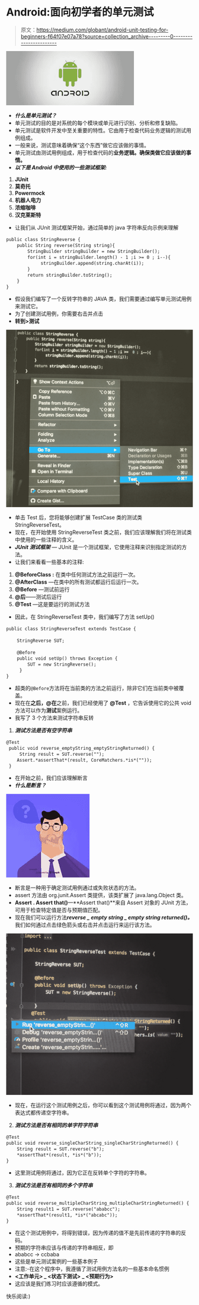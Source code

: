 # Android:面向初学者的单元测试

> 原文：<https://medium.com/globant/android-unit-testing-for-beginners-f64f07e07a78?source=collection_archive---------0----------------------->

![](img/670ae2e593c983126156e8e7ace9d956.png)

*   ***什么是单元测试？***
*   单元测试的目的是对系统的每个模块或单元进行识别、分析和修复缺陷。
*   单元测试是软件开发中至关重要的特性。它由用于检查代码业务逻辑的测试用例组成。
*   一般来说，测试意味着确保“这个东西”做它应该做的事情。
*   单元测试由测试用例组成，用于检查代码的**业务逻辑。确保类做它应该做的事情。**
*   ***以下是 Android 中使用的一些测试框架:***

1.  **JUnit**
2.  **莫奇托**
3.  **Powermock**
4.  **机器人电力**
5.  **浓缩咖啡**
6.  **汉克莱斯特**

*   让我们从 JUnit 测试框架开始，通过简单的 java 字符串反向示例来理解

```
public class StringReverse {
    public String reverse(String string){
        StringBuilder stringBuilder = new StringBuilder();
        for(int i = stringBuilder.length() - 1 ;i >= 0 ; i--){
             stringBuilder.append(string.charAt(i));
        }
        return stringBuilder.toString();
    }
}
```

*   假设我们编写了一个反转字符串的 JAVA 类，我们需要通过编写单元测试用例来测试它。
*   为了创建测试用例，你需要右击并点击
*   **转到>测试**

![](img/3d03d22e2650f2ff34f5e9878b6a4438.png)

*   单击 Test 后，您将能够创建扩展 TestCase 类的测试类 StringReverseTest。
*   现在，在开始使用 StringReverseTest 类之前，我们应该理解我们将在测试类中使用的一些注释的含义。
*   ***JUnit 测试框架*** — JUnit 是一个测试框架，它使用注释来识别指定测试的方法。
*   让我们来看看一些基本的注释:

1.  **@BeforeClass :** 在类中任何测试方法之前运行一次。
2.  **@AfterClass** —在类中的所有测试都运行后运行一次。
3.  **@Before** —测试前运行
4.  **@后**——测试后运行
5.  **@Test** —这是要运行的测试方法

*   因此，在 StringReverseTest 类中，我们编写了方法 setUp()

```
public class StringReverseTest extends TestCase {

    StringReverse SUT;

    @Before
    public void setUp() throws Exception {
        SUT = new StringReverse();
     }
}
```

*   超类的`@Before`方法将在当前类的方法之前运行，除非它们在当前类中被覆盖。
*   现在在**之后，@在**之前，我们已经使用了 **@Test** ，它告诉使用它的公共 void 方法可以作为**测试**案例运行。
*   我写了 3 个方法来测试字符串反转

1.  ***测试方法是否有空字符串***

```
@Test
 public void reverse_emptyString_emptyStringReturned() {
     String result = SUT.reverse("");
    Assert.*assertThat*(result, CoreMatchers.*is*(""));
 }
```

*   在开始之前，我们应该理解断言
*   ***什么是断言？***

![](img/6bf7f807b5f145a4839186f435d692a5.png)

*   断言是一种用于确定测试用例通过或失败状态的方法。
*   assert 方法由 org.junit.Assert 类提供，该类扩展了 java.lang.Object 类。
*   **Assert . Assert that()**—**Assert that()**来自 Assert 对象的 JUnit 方法，可用于检查特定值是否与预期值匹配。
*   现在我们可以运行方法***reverse _ empty string _ empty string returned()。*** 我们如何通过点击绿色箭头或右击并点击运行来运行该方法。

![](img/d23e102c4dad59dfb560e79a1985a8e8.png)

*   现在，在运行这个测试用例之后，你可以看到这个测试用例将通过，因为两个表达式都传递空字符串。

2. ***测试方法是否有相同的单字符字符串***

```
@Test
public void reverse_singleCharString_singleCharStringReturned() {
    String result = SUT.reverse("b");
    *assertThat*(result, *is*("b"));
}
```

*   这里测试用例将通过，因为它正在反转单个字符的字符串。

3. ***测试方法是否有相同的多个字符串***

```
@Test
public void reverse_multipleCharString_multipleCharStringReturned() {
    String result1 = SUT.reverse("ababcc");
    *assertThat*(result1, *is*("abcabc"));
}
```

*   在这个测试用例中，将得到错误，因为传递的值不是先前传递的字符串的反码。
*   预期的字符串应该与传递的字符串相反，即
*   ababcc → ccbaba
*   这些是单元测试案例的一些基本例子
*   注意:-在这个程序中，我遵循了测试用例方法名的一些基本命名惯例
*   **<工作单元> _ <状态下测试> _ <预期行为>**
*   这应该是我们练习时应该遵循的模式。

快乐阅读:)